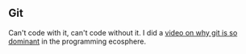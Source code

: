 ## Git

Can't code with it, can't code without it. I did a [video on why git is so dominant](https://www.youtube.com/watch?v=-hIB-hbzAiM&t=14s) in the programming ecosphere.
